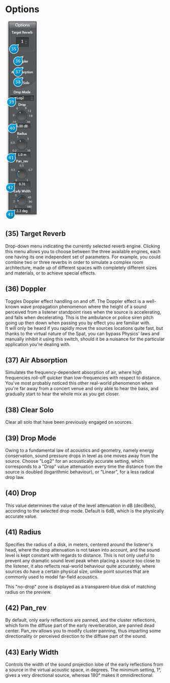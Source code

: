 # Options

![](../include/spat_08.jpg)

## (35) Target Reverb
Drop-down menu indicating the currently selected reverb engine. Clicking this menu allows you to
choose between the three available engines, each one having its one independent set of parameters. 
For example, you could combine two or three reverbs in order to simulate a complex room architecture, 
made up of different spaces with completely different sizes and materials, or to achieve
special effects.


## (36) Doppler
Toggles Doppler effect handling on and off. The Doppler effect is a well-known wave propagation
phenomenon where the height of a sound perceived from a listener standpoint rises when the
source is accelerating, and falls when decelerating. This is the ambulance or police siren pitch going
up then down when passing you by effect you are familiar with.  
It will only be heard if you rapidly move the sources locations quite fast, but thanks to the virtual
nature of the Spat, you can bypass Physics' laws and manually inhibit it using this switch, should it
be a nuisance for the particular application you're dealing with.


## (37) Air Absorption
Simulates the frequency-dependent absorption of air, where high frequencies roll-off quicker than
low-frequencies with respect to distance. You've most probably noticed this other real-world 
phenomenon when you're far away from a concert venue and only able to hear the bass, and gradually
start to hear the whole mix as you get closer.


## (38) Clear Solo
Clear all solo that have been previously engaged on sources.


## (39) Drop Mode
Owing to a fundamental law of acoustics and geometry, namely energy conservation, sound pressure 
drops in level as one moves away from the source. Choose "Log2" for an acoustically accurate
setting, which corresponds to a "Drop" value attenuation every time the distance from the source is
doubled (logarithmic behaviour), or "Linear", for a less radical drop law.


## (40) Drop
This value determines the value of the level attenuation in dB (deciBels), according to the selected
drop mode. Default is 6dB, which is the physically accurate value.


## (41) Radius
Specifies the radius of a disk, in meters, centered around the listener's head, where the drop attenuation is not taken 
into account, and the sound level is kept constant with regards to distance. This is not only useful to
prevent any dramatic sound level peak when placing a source too close to the listener, it also reflects real-world behaviour
quite accurately, where sources do have a certain physical size, unlike point sources that are commonly used to model
far-field acoustics.

This "no-drop" zone is displayed as a transparent-blue disk of matching radius on the preview.


## (42) Pan_rev
By default, only early reflections are panned, and the cluster reflections, which form the diffuse part of the early 
reverberation, are panned dead center. Pan_rev allows you to modify cluster panning, thus imparting some directionality or
perceived direction to the diffuse part of the sound.

## (43) Early Width
Controls the width of the sound projection lobe of the early reflections from a source in the virtual acoustic space, in
degrees. The minimum setting, 1°, gives a very directional source, whereas 180° makes it omnidirectional.
